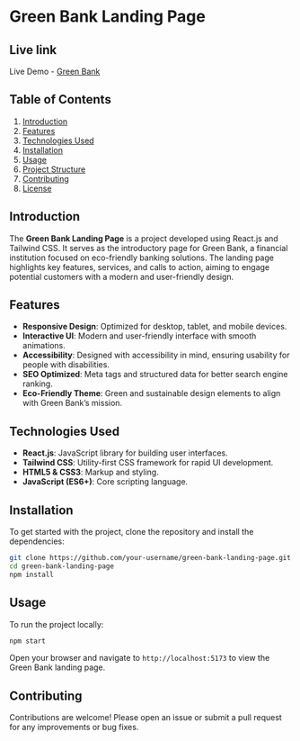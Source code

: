 # Green Bank Landing Page

## Live link 

Live Demo - <a href="https://greenbank24.vercel.app/" target="_blank">Green Bank</a>

## Table of Contents
1. [Introduction](#introduction)
2. [Features](#features)
3. [Technologies Used](#technologies-used)
4. [Installation](#installation)
5. [Usage](#usage)
6. [Project Structure](#project-structure)
7. [Contributing](#contributing)
8. [License](#license)

## Introduction

The **Green Bank Landing Page** is a project developed using React.js and Tailwind CSS. It serves as the introductory page for Green Bank, a financial institution focused on eco-friendly banking solutions. The landing page highlights key features, services, and calls to action, aiming to engage potential customers with a modern and user-friendly design.

## Features

- **Responsive Design**: Optimized for desktop, tablet, and mobile devices.
- **Interactive UI**: Modern and user-friendly interface with smooth animations.
- **Accessibility**: Designed with accessibility in mind, ensuring usability for people with disabilities.
- **SEO Optimized**: Meta tags and structured data for better search engine ranking.
- **Eco-Friendly Theme**: Green and sustainable design elements to align with Green Bank’s mission.

## Technologies Used

- **React.js**: JavaScript library for building user interfaces.
- **Tailwind CSS**: Utility-first CSS framework for rapid UI development.
- **HTML5 & CSS3**: Markup and styling.
- **JavaScript (ES6+)**: Core scripting language.

## Installation

To get started with the project, clone the repository and install the dependencies:

```bash
git clone https://github.com/your-username/green-bank-landing-page.git
cd green-bank-landing-page
npm install
```

## Usage
To run the project locally:
```bash
npm start
```
Open your browser and navigate to `http://localhost:5173` to view the Green Bank landing page.

## Contributing
Contributions are welcome! Please open an issue or submit a pull request for any improvements or bug fixes.